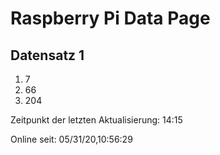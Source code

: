 
# Raspberry Pi Data Page
## Datensatz 1
1. 7
2. 66
3. 204

Zeitpunkt der letzten Aktualisierung: 14:15

Online seit: 05/31/20,10:56:29
    